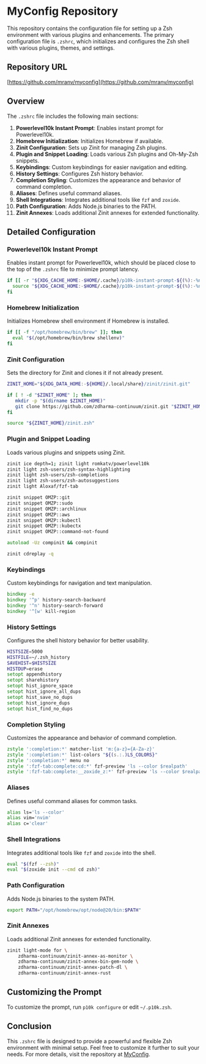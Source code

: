 # MyConfig Repository

This repository contains the configuration file for setting up a Zsh environment with various plugins and enhancements. The primary configuration file is `.zshrc`, which initializes and configures the Zsh shell with various plugins, themes, and settings.

## Repository URL

[https://github.com/mranv/myconfig](https://github.com/mranv/myconfig)

## Overview

The `.zshrc` file includes the following main sections:

1. **Powerlevel10k Instant Prompt**: Enables instant prompt for Powerlevel10k.
2. **Homebrew Initialization**: Initializes Homebrew if available.
3. **Zinit Configuration**: Sets up Zinit for managing Zsh plugins.
4. **Plugin and Snippet Loading**: Loads various Zsh plugins and Oh-My-Zsh snippets.
5. **Keybindings**: Custom keybindings for easier navigation and editing.
6. **History Settings**: Configures Zsh history behavior.
7. **Completion Styling**: Customizes the appearance and behavior of command completion.
8. **Aliases**: Defines useful command aliases.
9. **Shell Integrations**: Integrates additional tools like `fzf` and `zoxide`.
10. **Path Configuration**: Adds Node.js binaries to the PATH.
11. **Zinit Annexes**: Loads additional Zinit annexes for extended functionality.

## Detailed Configuration

### Powerlevel10k Instant Prompt

Enables instant prompt for Powerlevel10k, which should be placed close to the top of the `.zshrc` file to minimize prompt latency.

```zsh
if [[ -r "${XDG_CACHE_HOME:-$HOME/.cache}/p10k-instant-prompt-${(%):-%n}.zsh" ]]; then
  source "${XDG_CACHE_HOME:-$HOME/.cache}/p10k-instant-prompt-${(%):-%n}.zsh"
fi
```

### Homebrew Initialization

Initializes Homebrew shell environment if Homebrew is installed.

```zsh
if [[ -f "/opt/homebrew/bin/brew" ]]; then
  eval "$(/opt/homebrew/bin/brew shellenv)"
fi
```

### Zinit Configuration

Sets the directory for Zinit and clones it if not already present.

```zsh
ZINIT_HOME="${XDG_DATA_HOME:-${HOME}/.local/share}/zinit/zinit.git"

if [ ! -d "$ZINIT_HOME" ]; then
   mkdir -p "$(dirname $ZINIT_HOME)"
   git clone https://github.com/zdharma-continuum/zinit.git "$ZINIT_HOME"
fi

source "${ZINIT_HOME}/zinit.zsh"
```

### Plugin and Snippet Loading

Loads various plugins and snippets using Zinit.

```zsh
zinit ice depth=1; zinit light romkatv/powerlevel10k
zinit light zsh-users/zsh-syntax-highlighting
zinit light zsh-users/zsh-completions
zinit light zsh-users/zsh-autosuggestions
zinit light Aloxaf/fzf-tab

zinit snippet OMZP::git
zinit snippet OMZP::sudo
zinit snippet OMZP::archlinux
zinit snippet OMZP::aws
zinit snippet OMZP::kubectl
zinit snippet OMZP::kubectx
zinit snippet OMZP::command-not-found

autoload -Uz compinit && compinit

zinit cdreplay -q
```

### Keybindings

Custom keybindings for navigation and text manipulation.

```zsh
bindkey -e
bindkey '^p' history-search-backward
bindkey '^n' history-search-forward
bindkey '^[w' kill-region
```

### History Settings

Configures the shell history behavior for better usability.

```zsh
HISTSIZE=5000
HISTFILE=~/.zsh_history
SAVEHIST=$HISTSIZE
HISTDUP=erase
setopt appendhistory
setopt sharehistory
setopt hist_ignore_space
setopt hist_ignore_all_dups
setopt hist_save_no_dups
setopt hist_ignore_dups
setopt hist_find_no_dups
```

### Completion Styling

Customizes the appearance and behavior of command completion.

```zsh
zstyle ':completion:*' matcher-list 'm:{a-z}={A-Za-z}'
zstyle ':completion:*' list-colors "${(s.:.)LS_COLORS}"
zstyle ':completion:*' menu no
zstyle ':fzf-tab:complete:cd:*' fzf-preview 'ls --color $realpath'
zstyle ':fzf-tab:complete:__zoxide_z:*' fzf-preview 'ls --color $realpath'
```

### Aliases

Defines useful command aliases for common tasks.

```zsh
alias ls='ls --color'
alias vim='nvim'
alias c='clear'
```

### Shell Integrations

Integrates additional tools like `fzf` and `zoxide` into the shell.

```zsh
eval "$(fzf --zsh)"
eval "$(zoxide init --cmd cd zsh)"
```

### Path Configuration

Adds Node.js binaries to the system PATH.

```zsh
export PATH="/opt/homebrew/opt/node@20/bin:$PATH"
```

### Zinit Annexes

Loads additional Zinit annexes for extended functionality.

```zsh
zinit light-mode for \
    zdharma-continuum/zinit-annex-as-monitor \
    zdharma-continuum/zinit-annex-bin-gem-node \
    zdharma-continuum/zinit-annex-patch-dl \
    zdharma-continuum/zinit-annex-rust
```

## Customizing the Prompt

To customize the prompt, run `p10k configure` or edit `~/.p10k.zsh`.

## Conclusion

This `.zshrc` file is designed to provide a powerful and flexible Zsh environment with minimal setup. Feel free to customize it further to suit your needs. For more details, visit the repository at [MyConfig](https://github.com/mranv/myconfig).
